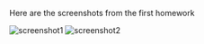 
Here are the screenshots from the first homework 

![screenshot1](../pictures/sshot1.png)
![screenshot2](../pictures/sshot2.png)
